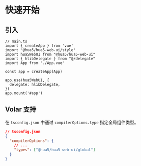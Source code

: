 # 快速开始

## 引入

```ts{3-5,10-12}
// main.ts
import { createApp } from 'vue'
import '@hua5/hua5-web-ui/style'
import hua5WebUI from "@hua5/hua5-web-ui"
import { hlibDelegate } from "@/delegate"
import App from './App.vue'

const app = createApp(App)

app.use(hua5WebUI, {
  delegate: hlibDelegate,
})
app.mount('#app')

```

## Volar 支持
在 `tsconfig.json` 中通过 `compilerOptions.type` 指定全局组件类型。

```json
// tsconfig.json
{
  "compilerOptions": {
    // ...
    "types": ["@hua5/hua5-web-ui/global"]
  }
}
```
